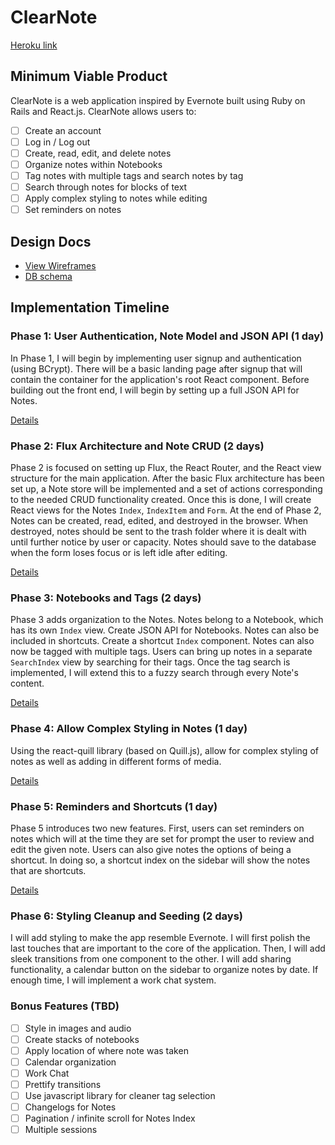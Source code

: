 # ClearNote

[Heroku link][heroku]

[heroku]: http://www.herokuapp.com

## Minimum Viable Product

ClearNote is a web application inspired by Evernote built using Ruby on Rails
and React.js. ClearNote allows users to:

- [ ] Create an account
- [ ] Log in / Log out
- [ ] Create, read, edit, and delete notes
- [ ] Organize notes within Notebooks
- [ ] Tag notes with multiple tags and search notes by tag
- [ ] Search through notes for blocks of text
- [ ] Apply complex styling to notes while editing
- [ ] Set reminders on notes

## Design Docs
* [View Wireframes][view]
* [DB schema][schema]

[view]: ./docs/views.md
[schema]: ./docs/schema.md

## Implementation Timeline

### Phase 1: User Authentication, Note Model and JSON API (1 day)

In Phase 1, I will begin by implementing user signup and authentication (using
BCrypt). There will be a basic landing page after signup that will contain the
container for the application's root React component. Before building out the
front end, I will begin by setting up a full JSON API for Notes.

[Details][phase-one]

### Phase 2: Flux Architecture and Note CRUD (2 days)

Phase 2 is focused on setting up Flux, the React Router, and the React view
structure for the main application. After the basic Flux architecture has been
set up, a Note store will be implemented and a set of actions corresponding to
the needed CRUD functionality created. Once this is done, I will create React
views for the Notes `Index`, `IndexItem` and `Form`. At the end of Phase 2,
Notes can be created, read, edited, and destroyed in the browser. When
destroyed, notes should be sent to the trash folder where it is dealt with
until further notice by user or capacity. Notes should save to the database
when the form loses focus or is left idle after editing.

[Details][phase-two]

### Phase 3: Notebooks and Tags (2 days)

Phase 3 adds organization to the Notes. Notes belong to a Notebook, which has
its own `Index` view. Create JSON API for Notebooks. Notes can also be included
in shortcuts. Create a shortcut `Index` component. Notes can also now be
tagged with multiple tags. Users can bring up notes in a separate `SearchIndex`
view by searching for their tags. Once the tag search is implemented, I will
extend this to a fuzzy search through every Note's content.

[Details][phase-three]

### Phase 4: Allow Complex Styling in Notes (1 day)

Using the react-quill library (based on Quill.js), allow for complex styling of
notes as well as adding in different forms of media.

[Details][phase-four]

### Phase 5: Reminders and Shortcuts (1 day)

Phase 5 introduces two new features. First, users can set reminders on notes
which will at the time they are set for prompt the user to review and edit the
given note. Users can also give notes the options of being a shortcut. In doing
so, a shortcut index on the sidebar will show the notes that are shortcuts.

[Details][phase-five]

### Phase 6: Styling Cleanup and Seeding (2 days)

I will add styling to make the app resemble Evernote. I will first polish the
last touches that are important to the core of the application. Then, I will add
sleek transitions from one component to the other. I will add sharing
functionality, a calendar button on the sidebar to organize notes by date.
If enough time, I will implement a work chat system.


### Bonus Features (TBD)
- [ ] Style in images and audio
- [ ] Create stacks of notebooks
- [ ] Apply location of where note was taken
- [ ] Calendar organization
- [ ] Work Chat
- [ ] Prettify transitions
- [ ] Use javascript library for cleaner tag selection
- [ ] Changelogs for Notes
- [ ] Pagination / infinite scroll for Notes Index
- [ ] Multiple sessions

[phase-one]: ./docs/phases/phase1.md
[phase-two]: ./docs/phases/phase2.md
[phase-three]: ./docs/phases/phase3.md
[phase-four]: ./docs/phases/phase4.md
[phase-five]: ./docs/phases/phase5.md
